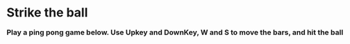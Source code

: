 <!DOCTYPE html>
<html lang="en">
  <head>
    <script src="https://cdnjs.cloudflare.com/ajax/libs/p5.js/1.9.1/p5.js"></script>
    <script src="https://cdnjs.cloudflare.com/ajax/libs/p5.js/1.9.1/addons/p5.sound.min.js"></script>
    <link rel="stylesheet" type="text/css" href="style.css">
    <meta charset="utf-8" />

  </head>
  <body class="fundo">
    <div style='position:absolute; padding top:10px; left:60px;'>
    <h1>Strike the ball</h1>
      <h3 style="position: relative; margin-top: 10px; margin-bottom: 40px">Play a ping pong game below. Use Upkey and DownKey, W and S to move the bars, and hit the ball</h3>
    <div class= "quadrado"><div>
    <main>
    </main>
    <script src="sketch.js"></script>
    <script src="p5.collide2d.js"></script>
  </body>
</html>
